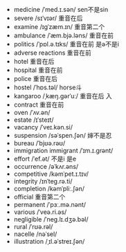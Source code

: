 + medicine /ˈmed.ɪ.sən/ sen不是sin
+ severe /sɪˈvɪər/ 重音在后
+ examine  /ɪɡˈzæm.ɪn/ 重音第二个
+ ambulance /ˈæm.bjə.ləns/ 重音在前
+ politics /ˈpɒl.ə.tɪks/ 重音在前 是ə不是i
+ adverse reactions 重音在前
+ hotel 重音在后
+ hospital 重音在前
+ police 重音在后
+ hostel /ˈhɒs.təl/ horse斗
+ kangaroo  /ˌkæŋ.ɡərˈuː/ 重音在后  入
+ contract 重音在前
+ oven /ˈʌv.ən/
+ estate /ɪˈsteɪt/
+ vacancy  /ˈveɪ.kən.si/
+ suspension /səˈspen.ʃən/ 婶不是忍
+ bureau /ˈbjʊə.rəʊ/
+ immigration immigrant /ˈɪm.ɪ.ɡrənt/
+ effort /ˈef.ət/ 不是i 是e
+ occurrence  /əˈkʌr.əns/
+ competitive /kəmˈpet.ɪ.tɪv/
+ integrity /ɪnˈteɡ.rə.ti/
+ completion  /kəmˈpliː.ʃən/
+ official 重音第二个
+ permanent /ˈpɜː.mə.nənt/
+ various  /ˈveə.ri.əs/
+ negligible  /ˈneɡ.lɪ.dʒə.bəl/
+ rural  /ˈrʊə.rəl/
+ nacelle /nəˈsel/
+ illustration /ˌɪl.əˈstreɪ.ʃən/
